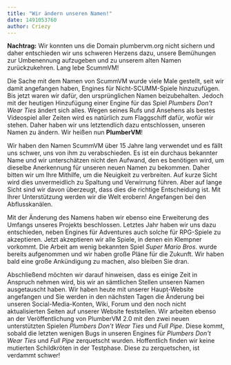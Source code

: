 ```yaml
---
title: "Wir ändern unseren Namen!"
date: 1491053760
author: Criezy
---
```


**Nachtrag:** Wir konnten uns die Domain plumbervm.org nicht sichern und daher entschieden wir uns schweren Herzens dazu, unsere Bemühungen zur Umbenennung aufzugeben und zu unserem alten Namen zurückzukehren. Lang lebe ScummVM!

Die Sache mit dem Namen von ScummVM wurde viele Male gestellt, seit wir damit angefangen haben, Engines für Nicht-SCUMM-Spiele hinzuzufügen. Bis jetzt waren wir dafür, den ursprünglichen Namen beizubehalten. Jedoch mit der heutigen Hinzufügung einer Engine für das Spiel *Plumbers Don't Wear Ties* ändert sich alles. Wegen seines Rufs und Ansehens als bestes Videospiel aller Zeiten wird es natürlich zum Flaggschiff dafür, wofür wir stehen. Daher haben wir uns letztendlich dazu entschlossen, unseren Namen zu ändern. Wir heißen nun **PlumberVM**!

Wir haben den Namen ScummVM über 15 Jahre lang verwendet und es fällt uns schwer, uns von ihm zu verabschieden. Es ist ein durchaus bekannter Name und wir unterschätzen nicht den Aufwand, den es benötigen wird, um dieselbe Anerkennung für unseren neuen Namen zu bekommen. Daher bitten wir um Ihre Mithilfe, um die Neuigkeit zu verbreiten. Auf kurze Sicht wird dies unvermeidlich zu Spaltung und Verwirrung führen. Aber auf lange Sicht sind wir davon überzeugt, dass dies die richtige Entscheidung ist. Mit Ihrer Unterstützung werden wir die Welt erobern! Angefangen bei den Abflusskanälen.

Mit der Änderung des Namens haben wir ebenso eine Erweiterung des Umfangs unseres Projekts beschlossen. Letztes Jahr haben wir uns dazu entschieden, neben Engines für Adventures auch solche für RPG-Spiele zu akzeptieren. Jetzt akzeptieren wir alle Spiele, in denen ein Klempner vorkommt. Die Arbeit am wenig bekannten Spiel *Super Mario Bros.* wurde bereits aufgenommen und wir haben große Pläne für die Zukunft. Wir haben bald eine große Ankündigung zu machen, also bleiben Sie dran.

Abschließend möchten wir darauf hinweisen, dass es einige Zeit in Anspruch nehmen wird, bis wir an sämtlichen Stellen unseren Namen ausgetauscht haben. Wir haben heute mit unserer Haupt-Website angefangen und Sie werden in den nächsten Tagen die Änderung bei unseren Social-Media-Konten, Wiki, Forum und den noch nicht aktualisierten Seiten auf unserer Website feststellen. Wir arbeiten ebenso an der Veröffentlichung von PlumberVM 2.0 mit den zwei neuen unterstützten Spielen *Plumbers Don't Wear Ties* und *Full Pipe*. Diese kommt, sobald die letzten wenigen Bugs in unseren Engines für *Plumbers Don't Wear Ties* und *Full Pipe* zerquetscht wurden. Hoffentlich finden wir keine mutierten Schildkröten in der Testphase. Diese zu zerquetschen, ist verdammt schwer!
